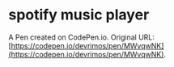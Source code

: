 # spotify music player

A Pen created on CodePen.io. Original URL: [https://codepen.io/devrimos/pen/MWvqwNK](https://codepen.io/devrimos/pen/MWvqwNK).


